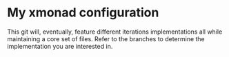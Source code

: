 # My xmonad configuration 
This git will, eventually, feature different iterations implementations all while maintaining a core set of files. Refer to the branches to determine the 
implementation you are interested in.
